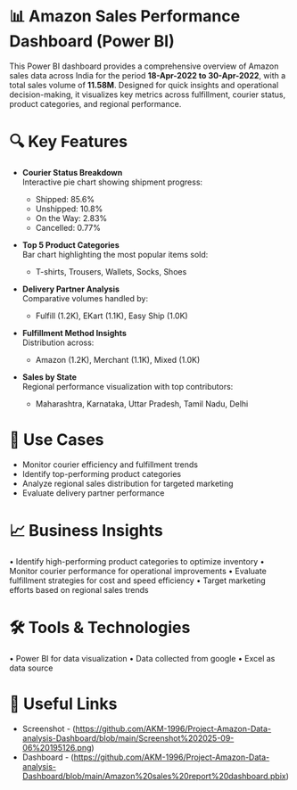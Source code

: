 # 📊 Amazon Sales Performance Dashboard (Power BI)

This Power BI dashboard provides a comprehensive overview of Amazon sales data across India for the period **18-Apr-2022 to 30-Apr-2022**, with a total sales volume of **11.58M**. Designed for quick insights and operational decision-making, it visualizes key metrics across fulfillment, courier status, product categories, and regional performance.

# 🔍 Key Features

- **Courier Status Breakdown**  
  Interactive pie chart showing shipment progress:  
  - Shipped: 85.6%  
  - Unshipped: 10.8%  
  - On the Way: 2.83%  
  - Cancelled: 0.77%

- **Top 5 Product Categories**  
  Bar chart highlighting the most popular items sold:  
  - T-shirts, Trousers, Wallets, Socks, Shoes

- **Delivery Partner Analysis**  
  Comparative volumes handled by:  
  - Fulfill (1.2K), EKart (1.1K), Easy Ship (1.0K)

- **Fulfillment Method Insights**  
  Distribution across:  
  - Amazon (1.2K), Merchant (1.1K), Mixed (1.0K)

- **Sales by State**  
  Regional performance visualization with top contributors:  
  - Maharashtra, Karnataka, Uttar Pradesh, Tamil Nadu, Delhi

# 🎯 Use Cases

- Monitor courier efficiency and fulfillment trends  
- Identify top-performing product categories  
- Analyze regional sales distribution for targeted marketing  
- Evaluate delivery partner performance
# 📈 Business Insights

•	Identify high-performing product categories to optimize inventory
•	Monitor courier performance for operational improvements
•	Evaluate fulfillment strategies for cost and speed efficiency
•	Target marketing efforts based on regional sales trends

# 🛠️ Tools & Technologies

•	Power BI for data visualization
•	Data collected from google
•	Excel as data source 

# 🔗 Useful Links
 * Screenshot - (https://github.com/AKM-1996/Project-Amazon-Data-analysis-Dashboard/blob/main/Screenshot%202025-09-06%20195126.png)
 * Dashboard - (https://github.com/AKM-1996/Project-Amazon-Data-analysis-Dashboard/blob/main/Amazon%20sales%20report%20dashboard.pbix)

